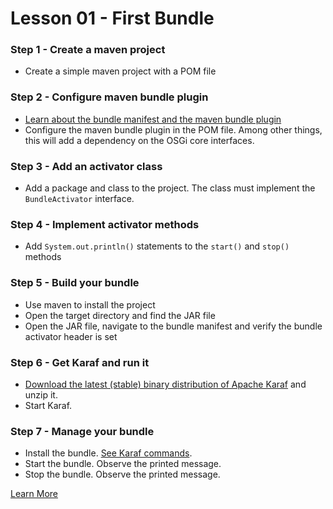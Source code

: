 # Lesson 01 - First Bundle

### Step 1 - Create a maven project
- Create a simple maven project with a POM file

### Step 2 - Configure maven bundle plugin
- [Learn about the bundle manifest and the maven bundle plugin](building-bundles.md) 
- Configure the maven bundle plugin in the POM file. Among other things, this will add a dependency on the OSGi core interfaces.

### Step 3 - Add an activator class
- Add a package and class to the project. The class must implement the  `BundleActivator` interface.

### Step 4 - Implement activator methods
- Add `System.out.println()` statements to the `start()` and `stop()` methods


### Step 5 - Build your bundle
- Use maven to install the project
- Open the target directory and find the JAR file
- Open the JAR file, navigate to the bundle manifest and verify the bundle activator header is set

### Step 6 - Get Karaf and run it
- [Download the latest (stable) binary distribution of Apache Karaf](http://karaf.apache.org/download.html) and unzip it.
- Start Karaf.

### Step 7 - Manage your bundle

- Install the bundle. [See Karaf commands](karaf-commands.md).
- Start the bundle. Observe the printed message.
- Stop the bundle. Observe the printed message.

[Learn More](https://www.osgi.org/developer/architecture)